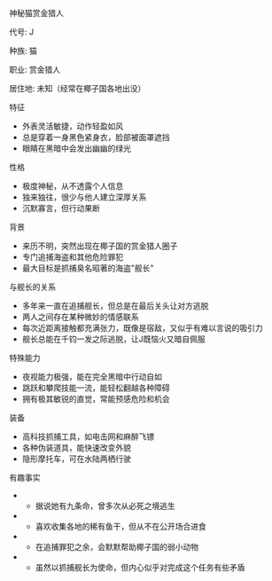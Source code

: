 神秘猫赏金猎人

代号: J

种族: 猫

职业: 赏金猎人

居住地: 未知（经常在椰子国各地出没）

特征
- 外表灵活敏捷，动作轻盈如风
- 总是穿着一身黑色紧身衣，脸部被面罩遮挡
- 眼睛在黑暗中会发出幽幽的绿光

性格
- 极度神秘，从不透露个人信息
- 独来独往，很少与他人建立深厚关系
- 沉默寡言，但行动果断

背景
- 来历不明，突然出现在椰子国的赏金猎人圈子
- 专门追捕海盗和其他危险罪犯
- 最大目标是抓捕臭名昭著的海盗"舰长"

与舰长的关系
- 多年来一直在追捕舰长，但总是在最后关头让对方逃脱
- 两人之间存在某种微妙的情感联系
- 每次近距离接触都充满张力，既像是宿敌，又似乎有难以言说的吸引力
- 舰长总能在千钧一发之际逃脱，让J既恼火又暗自佩服

特殊能力
- 夜视能力极强，能在完全黑暗中行动自如
- 跳跃和攀爬技能一流，能轻松翻越各种障碍
- 拥有极其敏锐的直觉，常能预感危险和机会

装备
- 高科技抓捕工具，如电击网和麻醉飞镖
- 各种伪装道具，能快速改变外貌
- 隐形摩托车，可在水陆两栖行驶

有趣事实
- - 据说她有九条命，曾多次从必死之境逃生
- - 喜欢收集各地的稀有鱼干，但从不在公开场合进食
- - 在追捕罪犯之余，会默默帮助椰子国的弱小动物
- - 虽然以抓捕舰长为使命，但内心似乎对完成这个任务有些矛盾